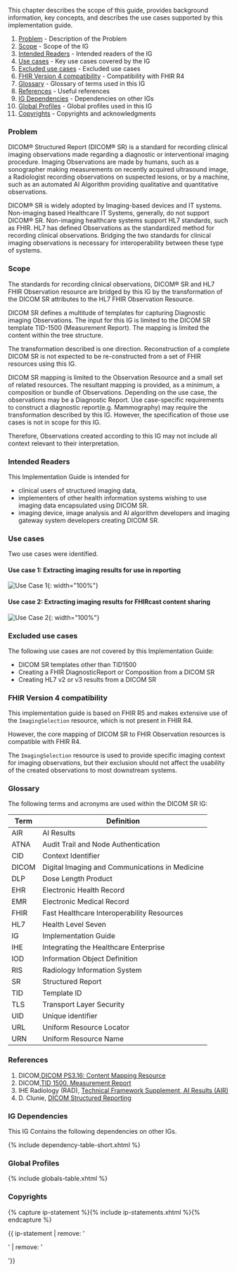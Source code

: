 This chapter describes the scope of this guide, provides background information, key concepts,
and describes the use cases supported by this implementation guide.

1. [Problem](#problem) - Description of the Problem
2. [Scope](#scope) - Scope of the IG
3. [Intended Readers](#intended-readers) - Intended readers of the IG
4. [Use cases](#use-cases) - Key use cases covered by the IG
5. [Excluded use cases](#excluded-use-cases) - Excluded use cases
6. [FHIR Version 4 compatibility](#fhir-version-4-compatibility) - Compatibility with FHIR R4
7. [Glossary](#glossary) - Glossary of terms used in this IG
8. [References](#references) - Useful references
9. [IG Dependencies](background.html#ig-dependencies) - Dependencies on other IGs
10. [Global Profiles](background.html#global-profiles) - Global profiles used in this IG
11. [Copyrights](background.html#copyrights) - Copyrights and acknowledgments

### Problem

DICOM® Structured Report (DICOM® SR) is a standard for recording clinical imaging observations made regarding a diagnostic or interventional imaging procedure. Imaging Observations are made by humans, such as a sonographer making measurements on recently acquired ultrasound image, a Radiologist recording observations on suspected lesions, or by a machine, such as an automated AI Algorithm providing qualitative and quantitative observations.

DICOM® SR is widely adopted by Imaging-based devices and IT systems. Non-imaging based Healthcare IT Systems, generally, do not support DICOM® SR. Non-imaging healthcare systems support HL7 standards, such as FHIR. HL7 has defined Observations as the standardized method for recording clinical observations. Bridging the two standards for clinical imaging observations is necessary for interoperability between these type of systems.

### Scope

The standards for recording clinical observations, DICOM® SR and HL7 FHIR Observation resource are bridged by this IG by the transformation of the DICOM SR attributes to the HL7 FHIR Observation Resource.

DICOM SR defines a multitude of templates for capturing Diagnostic imaging Observations.  The input for this IG is limited to the DICOM SR template TID-1500 (Measurement Report). The mapping is limited the content within the tree structure.

The transformation described is one direction. Reconstruction of a complete DICOM SR is not expected to be re-constructed from a set of FHIR resources using this IG.

DICOM SR mapping is limited to the Observation Resource and a small set of related resources. The resultant mapping is provided, as a minimum, a composition or bundle of Observations. Depending on the use case, the observations may be a Diagnostic Report. Use case-specific requirements to construct a diagnostic report(e.g. Mammography) may require the transformation described by this IG. However, the specification of those use cases is not in scope for this IG.

Therefore, Observations created according to this IG may not include all context relevant to their interpretation.

### Intended Readers
This Implementation Guide is intended for

* clinical users of structured imaging data,
* implementers of other health information systems wishing to use imaging data encapsulated using DICOM SR.
* imaging device, image analysis and AI algorithm developers and imaging gateway system developers creating DICOM SR.


### Use cases
Two use cases were identified.

#### Use case 1: Extracting imaging results for use in reporting
![Use Case 1](./dicom_sr_report_extraction.svg){: width="100%"}

#### Use case 2: Extracting imaging results for FHIRcast content sharing
![Use Case 2](./fhircast_content_sharing.svg){: width="100%"}

### Excluded use cases
The following use cases are not covered by this Implementation Guide:
* DICOM SR templates other than TID1500
* Creating a FHIR DiagnosticReport or Composition from a DICOM SR
* Creating HL7 v2 or v3 results from a DICOM SR

### FHIR Version 4 compatibility
This implementation guide is based on FHIR R5 and makes extensive use of the `ImagingSelection` resource, which is not present in FHIR R4.

However, the core mapping of DICOM SR to FHIR Observation resources is compatible with FHIR R4. 

The `ImagingSelection` resource is used to provide specific imaging context for imaging observations, but their exclusion should not affect the usability of the created observations to most downstream systems.

### Glossary

The following terms and acronyms are used within the DICOM SR IG:

|Term|Definition|
|-----|-----------------|
|AIR| AI Results |
|ATNA| Audit Trail and Node Authentication |
|CID| Context Identifier |
|DICOM| Digital Imaging and Communications in Medicine |
|DLP| Dose Length Product |
|EHR| Electronic Health Record |
|EMR| Electronic Medical Record |
|FHIR| Fast Healthcare Interoperability Resources |
|HL7| Health Level Seven|
|IG| Implementation Guide |
|IHE| Integrating the Healthcare Enterprise |
|IOD| Information Object Definition |
|RIS| Radiology Information System |
|SR| Structured Report |
|TID| Template ID |
|TLS| Transport Layer Security |
|UID| Unique identifier |
|URL| Uniform Resource Locator |
|URN| Uniform Resource Name |

### References

1. DICOM,[DICOM PS3.16: Content Mapping Resource](http://dicom.nema.org/medical/dicom/current/output/chtml/part16/PS3.16.html)
2. DICOM,[TID 1500\. Measurement Report](https://dicom.nema.org/medical/dicom/current/output/chtml/part16/chapter_A.html#sect_TID_1500)
3. IHE Radiology (RAD), [Technical Framework Supplement, AI Results (AIR)](https://www.ihe.net/uploadedFiles/Documents/Radiology/IHE_RAD_Suppl_AIR.pdf)
4. D. Clunie, [DICOM Structured Reporting](http://www.pixelmed.com/srbook.html)

### IG Dependencies

This IG Contains the following dependencies on other IGs.

{% include dependency-table-short.xhtml %}

### Global Profiles

{% include globals-table.xhtml %}

### Copyrights

{% capture ip-statement %}{% include ip-statements.xhtml %}{% endcapture %}

{{ ip-statement | remove: '<p>' | remove: '</p>'}}